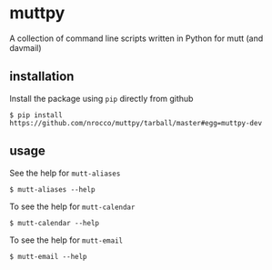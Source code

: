 muttpy
======

A collection of command line scripts written in Python for mutt (and davmail)


installation
------------

Install the package using `pip` directly from github

    $ pip install https://github.com/nrocco/muttpy/tarball/master#egg=muttpy-dev


usage
-----

See the help for `mutt-aliases`

    $ mutt-aliases --help


To see the help for `mutt-calendar`

    $ mutt-calendar --help

To see the help for `mutt-email`

    $ mutt-email --help
